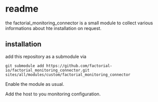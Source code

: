 # readme

the factorial_monitoring_connector is a small module to collect various informations about hte installation on request.

## installation

add this repository as a submodule via 

    git submodule add https://github.com/factorial-io/factorial_monitoring_connector.git sites/all/modules/custom/factorial_monitoring_connector

Enable the module as usual.

Add the host to you monitoring configuration.

